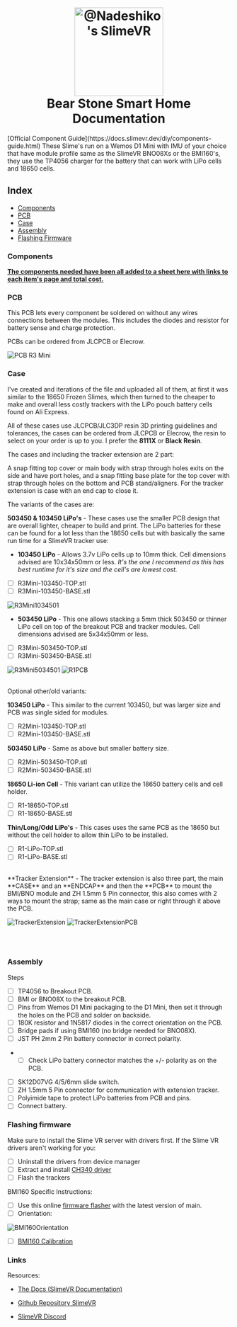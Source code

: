 <h1 align="center">
  <a name="logo" href="l"><img src="https://github.com/Aeurias/NadeshikoSlimeVR/blob/main/Misc/logo.png" alt="@Nadeshiko's SlimeVR" width="200"></a>
  <br>
  Bear Stone Smart Home Documentation
</h1>
[Official Component Guide](https://docs.slimevr.dev/diy/components-guide.html)
These Slime's run on a Wemos D1 Mini with IMU of your choice that have module profile same as the SlimeVR BNO08Xs or the BMI160's, they use the TP4056 charger for the battery that can work with LiPo cells and 18650 cells.

## Index

- [Components](#components)
- [PCB](#pcb)
- [Case](#case)
- [Assembly](#assembly)
- [Flashing Firmware](#flashing-firmware)

### Components

**[The components needed have been all added to a sheet here with links to each item's page and total cost.](https://docs.google.com/spreadsheets/d/1Np8FZpWfbQaHiXM6Y5nCLdoeBbmQeeP_hg5ss5rDM44/edit?usp=sharing)**

### PCB

This PCB lets every component be soldered on without any wires connections between the modules. This includes the diodes and resistor for battery sense and charge protection.

PCBs can be ordered from JLCPCB or Elecrow.

![PCB R3 Mini](https://github.com/Aeurias/NadeshikoSlimeVR/blob/main/R3%20Mini/Previews/R3Mini-PCB-Front.png)

### Case

I've created and iterations of the file and uploaded all of them, at first it was similar to the 18650 Frozen Slimes, which then turned to the cheaper to make and overall less costly trackers with the LiPo pouch battery cells found on Ali Express.

All of these cases use JLCPCB/JLC3DP resin 3D printing guidelines and tolerances, the cases can be ordered from JLCPCB or Elecrow, the resin to select on your order is up to you. I prefer the **8111X** or **Black Resin**.

The cases and including the tracker extension are 2 part:

A snap fitting top cover or main body with strap through holes exits on the side and have port holes, and a snap fitting base plate for the top cover with strap through holes on the bottom and PCB stand/aligners. For the tracker extension is case with an end cap to close it.

The variants of the cases are:

**503450 & 103450 LiPo's** - These cases use the smaller PCB design that are overall lighter, cheaper to build and print. The LiPo batteries for these can be found for a lot less than the 18650 cells but with basically the same run time for a SlimeVR tracker use:

- **103450 LiPo** - Allows 3.7v LiPo cells up to 10mm thick. Cell dimensions advised are 10x34x50mm or less. *It's the one I recommend as this has best runtime for it's size and the cell's are lowest cost.*
- [ ] R3Mini-103450-TOP.stl
- [ ] R3Mini-103450-BASE.stl
<img  src="https://github.com/Aeurias/NadeshikoSlimeVR/blob/main/R3%20Mini/Previews/R3Mini103450-1.png"  alt="R3Mini1034501"/>

- **503450 LiPo** - This one allows stacking a 5mm thick 503450 or thinner LiPo cell on top of the breakout PCB and tracker modules. Cell dimensions advised are 5x34x50mm or less.
- [ ] R3Mini-503450-TOP.stl
- [ ] R3Mini-503450-BASE.stl
<img  src="https://github.com/Aeurias/NadeshikoSlimeVR/blob/main/R3%20Mini/Previews/R3Mini503450-1.png"  alt="R3Mini5034501"/>

<img  src="https://github.com/Aeurias/NadeshikoSlimeVR/blob/main/R1/Previews/R1-PCB-Front.png"  alt="R1PCB"/>

<br/>
<br>

Optional other/old variants:

**103450 LiPo** - This similar to the current 103450, but was larger size and PCB was single sided for modules.

- [ ] R2Mini-103450-TOP.stl
- [ ] R2Mini-103450-BASE.stl

**503450 LiPo** - Same as above but smaller battery size.

- [ ] R2Mini-503450-TOP.stl
- [ ] R2Mini-503450-BASE.stl

**18650 Li-ion Cell** - This variant can utilize the 18650 battery cells and cell holder.

- [ ] R1-18650-TOP.stl
- [ ] R1-18650-BASE.stl

**Thin/Long/Odd LiPo's** - This cases uses the same PCB as the 18650 but without the cell holder to allow thin LiPo to be installed.

- [ ] R1-LiPo-TOP.stl
- [ ] R1-LiPo-BASE.stl

<br/>
**Tracker Extension** - The tracker extension is also three  part, the main **CASE** and an **ENDCAP** and then the **PCB** to mount the BMI/BNO module and ZH 1.5mm 5 Pin connector, this also comes with 2 ways to mount the strap; same as the main case or right through it above the PCB.

<img  src="https://github.com/Aeurias/NadeshikoSlimeVR/blob/main/TrackerExtension/Previews/Extension-1.png"  alt="TrackerExtension"/> <img  src="https://github.com/Aeurias/NadeshikoSlimeVR/blob/main/TrackerExtension/Previews/Extension-PCB-Front.png"  alt="TrackerExtensionPCB"/>

<br/>
<br>
  
### Assembly

Steps

- [ ] TP4056 to Breakout PCB.
- [ ] BMI or BNO08X to the breakout PCB.
- [ ] Pins from Wemos D1 Mini packaging to the D1 Mini, then set it through the holes on the PCB and solder on backside.
- [ ] 180K resistor and 1N5817 diodes in the correct orientation on the PCB.
- [ ] Bridge pads if using BMI160 (no bridge needed for BNO08X).
- [ ] JST PH 2mm 2 Pin battery connector in correct polarity.
- - [ ] Check LiPo battery connector matches the +/- polarity as on the PCB.
- [ ] SK12D07VG 4/5/6mm slide switch.
- [ ] ZH 1.5mm 5 Pin connector for communication with extension tracker.
- [ ] Polyimide tape to protect LiPo batteries from PCB and pins.
- [ ] Connect battery.

### Flashing firmware

Make sure to install the Slime VR server with drivers first.
If the Slime VR drivers aren't working for you:

- [ ] Uninstall the drivers from device manager
- [ ] Extract and install [CH340 driver](https://www.wemos.cc/en/latest/ch340_driver.html)
- [ ] Flash the trackers

BMI160 Specific Instructions:

- [ ] Use this online [firmware flasher](https://slimevr-firmware.bscotch.ca/) with the latest version of main.
- [ ] Orientation:

![BMI160Orientation](https://user-images.githubusercontent.com/98719680/227734508-38e85ab7-38b9-43e7-b7cb-f7d4d2efbc29.png)

- [ ] [BMI160 Calibration](https://github.com/SlimeVR/SlimeVR-Tracker-ESP?files=1#bmi160)

### Links

Resources:

- [The Docs (SlimeVR Documentation)](https://docs.slimevr.dev/)

- [Github Repository SlimeVR](https://github.com/SlimeVR/)

- [SlimeVR Discord](https://discord.gg/SlimeVR)
